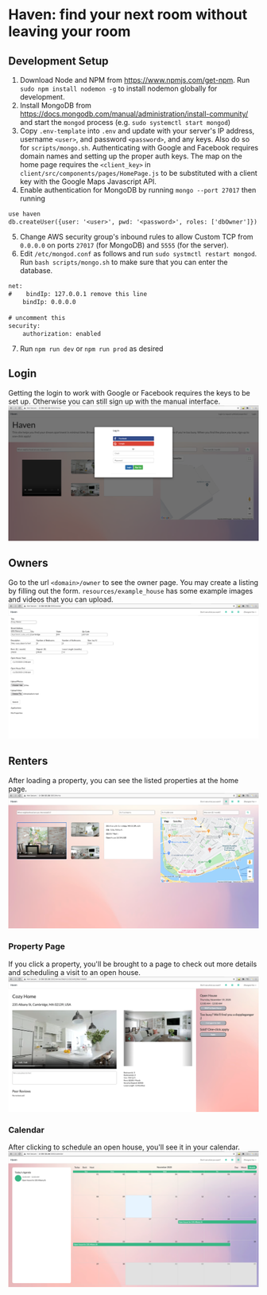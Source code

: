 # Haven: find your next room without leaving your room

## Development Setup
1. Download Node and NPM from https://www.npmjs.com/get-npm. Run `sudo npm install nodemon -g` to install nodemon globally for development.
2. Install MongoDB from https://docs.mongodb.com/manual/administration/install-community/ and start the `mongod` process (e.g. `sudo systemctl start mongod`)
3. Copy `.env-template` into `.env` and update with your server's IP address, username `<user>`, and password `<password>`, and any keys. Also do so for `scripts/mongo.sh`. Authenticating with Google and Facebook requires domain names and setting up the proper auth keys. The map on the home page requires the `<client_key>` in `client/src/components/pages/HomePage.js` to be substituted with a client key with the Google Maps Javascript API.
4. Enable authentication for MongoDB by running `mongo --port 27017` then running
```
use haven
db.createUser({user: '<user>', pwd: '<password>', roles: ['dbOwner']})
```
5. Change AWS security group's inbound rules to allow Custom TCP from `0.0.0.0` on ports `27017` (for MongoDB) and `5555` (for the server).
6. Edit `/etc/mongod.conf` as follows and run `sudo systmctl restart mongod`. Run `bash scripts/mongo.sh` to make sure that you can enter the database.
```
net:
#    bindIp: 127.0.0.1 remove this line
    bindIp: 0.0.0.0

# uncomment this
security:
    authorization: enabled
```
7. Run `npm run dev` or `npm run prod` as desired

## Login
Getting the login to work with Google or Facebook requires the keys to be set up. Otherwise you can still sign up with the manual interface.
![Login](/resources/screenshots/login.png)

## Owners
Go to the url `<domain>/owner` to see the owner page. You may create a listing by filling out the form. `resources/example_house` has some example images and videos that you can upload.
![Owner](/resources/screenshots/owner.png)

## Renters
After loading a property, you can see the listed properties at the home page.
![Home](/resources/screenshots/home.png)
### Property Page
If you click a property, you'll be brought to a page to check out more details and scheduling a visit to an open house.
![Renter](/resources/screenshots/renter.png)

### Calendar
After clicking to schedule an open house, you'll see it in your calendar.
![Calendar](/resources/screenshots/calendar.png)
